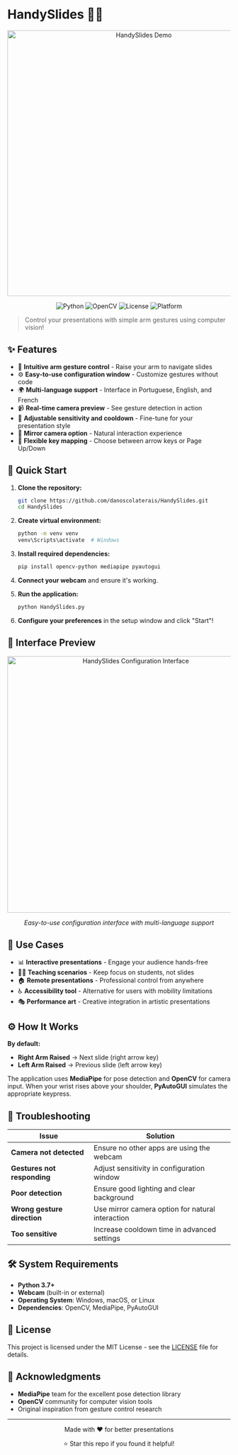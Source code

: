 # HandySlides 🙋‍♂️

<div align="center">
   <img width="600" height="600" alt="HandySlides Demo" src="https://github.com/user-attachments/assets/233ca1a9-8bef-4a36-905e-14888efd4e9c" />
</div>

<div align="center">
   
![Python](https://img.shields.io/badge/python-v3.7+-blue.svg)
![OpenCV](https://img.shields.io/badge/OpenCV-4.0+-green.svg)
![License](https://img.shields.io/badge/license-MIT-blue.svg)
![Platform](https://img.shields.io/badge/platform-windows%20%7C%20macOS%20%7C%20linux-lightgrey)

</div>

> Control your presentations with simple arm gestures using computer vision!

## ✨ Features

- 🎯 **Intuitive arm gesture control** - Raise your arm to navigate slides
- ⚙️ **Easy-to-use configuration window** - Customize gestures without code
- 🌍 **Multi-language support** - Interface in Portuguese, English, and French
- 📹 **Real-time camera preview** - See gesture detection in action
- 🔧 **Adjustable sensitivity and cooldown** - Fine-tune for your presentation style
- 🎨 **Mirror camera option** - Natural interaction experience
- 🎹 **Flexible key mapping** - Choose between arrow keys or Page Up/Down

## 🚀 Quick Start

1. **Clone the repository:**
   ```bash
   git clone https://github.com/danoscolaterais/HandySlides.git
   cd HandySlides
   ```

2. **Create virtual environment:**
   ```bash
   python -m venv venv
   venv\Scripts\activate  # Windows

3. **Install required dependencies:**
   ```bash
   pip install opencv-python mediapipe pyautogui
   ```

4. **Connect your webcam** and ensure it's working.

5. **Run the application:**
   ```bash
   python HandySlides.py
   ```

6. **Configure your preferences** in the setup window and click "Start"!

## 📸 Interface Preview

<div align="center">
   <img width="564" height="579" alt="HandySlides Configuration Interface" src="https://github.com/user-attachments/assets/6b9ca4af-f1fa-40bd-81ba-212b4b0d297c" />
   <p><em>Easy-to-use configuration interface with multi-language support</em></p>
</div>

## 🎯 Use Cases

- 📊 **Interactive presentations** - Engage your audience hands-free
- 👩‍🏫 **Teaching scenarios** - Keep focus on students, not slides
- 🏠 **Remote presentations** - Professional control from anywhere
- ♿ **Accessibility tool** - Alternative for users with mobility limitations
- 🎭 **Performance art** - Creative integration in artistic presentations

## ⚙️ How It Works

**By default:**
- **Right Arm Raised** → Next slide (right arrow key)
- **Left Arm Raised** → Previous slide (left arrow key)

The application uses **MediaPipe** for pose detection and **OpenCV** for camera input. When your wrist rises above your shoulder, **PyAutoGUI** simulates the appropriate keypress.

## 🔧 Troubleshooting

| Issue | Solution |
|-------|----------|
| **Camera not detected** | Ensure no other apps are using the webcam |
| **Gestures not responding** | Adjust sensitivity in configuration window |
| **Poor detection** | Ensure good lighting and clear background |
| **Wrong gesture direction** | Use mirror camera option for natural interaction |
| **Too sensitive** | Increase cooldown time in advanced settings |

## 🛠️ System Requirements

- **Python 3.7+**
- **Webcam** (built-in or external)
- **Operating System**: Windows, macOS, or Linux
- **Dependencies**: OpenCV, MediaPipe, PyAutoGUI

## 📝 License

This project is licensed under the MIT License - see the [LICENSE](LICENSE) file for details.

## 🙏 Acknowledgments

- **MediaPipe** team for the excellent pose detection library
- **OpenCV** community for computer vision tools
- Original inspiration from gesture control research

---

<div align="center">
   <p>Made with ❤️ for better presentations</p>
   <p>⭐ Star this repo if you found it helpful!</p>
</div>
